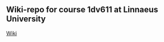 ## Wiki-repo for course 1dv611 at Linnaeus University

[Wiki](https://github.com/1dv611-2019-group6/1dv611-2019-group6-wiki/wiki)

